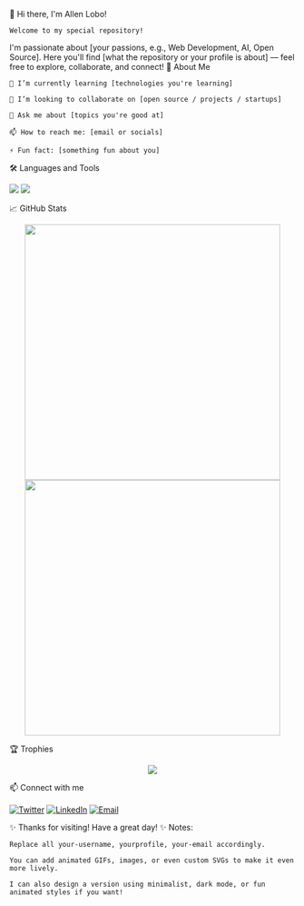 👋 Hi there, I'm Allen Lobo!

    Welcome to my special repository!

I'm passionate about [your passions, e.g., Web Development, AI, Open Source].
Here you'll find [what the repository or your profile is about] — feel free to explore, collaborate, and connect!
🚀 About Me

    🌱 I’m currently learning [technologies you're learning]

    👯 I’m looking to collaborate on [open source / projects / startups]

    💬 Ask me about [topics you're good at]

    📫 How to reach me: [email or socials]

    ⚡ Fun fact: [something fun about you]

🛠️ Languages and Tools
<p align="left"> <img src="https://img.shields.io/badge/Language-YourLanguage-blue?style=for-the-badge&logo=yourlanguage" /> <img src="https://img.shields.io/badge/Framework-YourFramework-green?style=for-the-badge&logo=yourframework" /> <!-- Add more badges here --> </p>
📈 GitHub Stats
<p align="center"> <img src="https://github-readme-stats.vercel.app/api?username=your-username&show_icons=true&theme=radical" width="450" /> <img src="https://github-readme-streak-stats.herokuapp.com/?user=your-username&theme=radical" width="450" /> </p>
🏆 Trophies
<p align="center"> <img src="https://github-profile-trophy.vercel.app/?username=your-username&theme=darkhub" /> </p>
📫 Connect with me
<p align="left"> <a href="https://twitter.com/yourprofile" target="blank"><img align="center" src="https://img.shields.io/badge/Twitter-1DA1F2?style=for-the-badge&logo=twitter&logoColor=white" alt="Twitter" /></a> <a href="https://linkedin.com/in/yourprofile" target="blank"><img align="center" src="https://img.shields.io/badge/LinkedIn-0077B5?style=for-the-badge&logo=linkedin&logoColor=white" alt="LinkedIn" /></a> <a href="mailto:youremail@example.com" target="blank"><img align="center" src="https://img.shields.io/badge/Gmail-D14836?style=for-the-badge&logo=gmail&logoColor=white" alt="Email" /></a> </p>
✨ Thanks for visiting! Have a great day! ✨
Notes:

    Replace all your-username, yourprofile, your-email accordingly.

    You can add animated GIFs, images, or even custom SVGs to make it even more lively.

    I can also design a version using minimalist, dark mode, or fun animated styles if you want!

<!--
**allenlobo31/allenlobo31** is a ✨ _special_ ✨ repository because its `README.md` (this file) appears on your GitHub profile.

Here are some ideas to get you started:

- 🔭 I’m currently working on ...
- 🌱 I’m currently learning ...
- 👯 I’m looking to collaborate on ...
- 🤔 I’m looking for help with ...
- 💬 Ask me about ...
- 📫 How to reach me: ...
- 😄 Pronouns: ...
- ⚡ Fun fact: ...
-->
